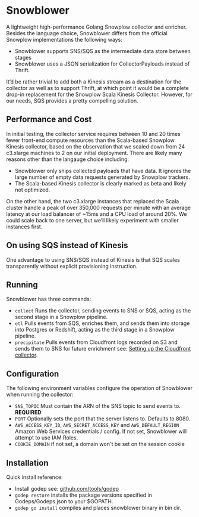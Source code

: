 # Snowblower

A lightweight high-performance Golang Snowplow collector and enricher. Besides the language choice, Snowblower differs from the official Snowplow implementations the following ways:

- Snowblower supports SNS/SQS as the intermediate data store between stages
- Snowblower uses a JSON serialization for CollectorPayloads instead of Thrift.

It’d be rather trivial to add both a Kinesis stream as a destination for the collector as well as to support Thrift, at which point it would be a complete drop-in replacement for the Snowplow Scala Kinesis Collector. However, for our needs, SQS provides a pretty compelling solution.

## Performance and Cost

In initial testing, the collector service requires between 10 and 20 times fewer front-end compute resources than the Scala-based Snowplow Kinesis collector, based on the observation that we scaled down from 24 c3.xlarge machines to 2 on our initial deployment. There are likely many reasons other than the langauge choice including:

- Snowblower only ships collected payloads that have data. It ignores the large number of empty data requests generated by Snowplow trackers.
- The Scala-based Kinesis collector is clearly marked as beta and likely not optimized.

On the other hand, the two c3.xlarge instances that replaced the Scala cluster handle a peak of over 350,000 requests per minute with an average latency at our load balancer of ~15ms and a CPU load of around 20%. We could scale back to one server, but we’ll likely experiment with smaller instances first.

## On using SQS instead of Kinesis

One advantage to using SNS/SQS instead of Kinesis is that SQS scales transparently without explicit provisioning instruction.

## Running

Snowblower has three commands:

- `collect` Runs the collector, sending events to SNS or SQS, acting as the second stage in a Snowplow pipeline.
- `etl` Pulls events from SQS, enriches them, and sends them into storage into Postgres or Redshift, acting as the third stage in a Snowplow pipeline.
- `precipitate` Pulls events from Cloudfront logs recorded on S3 and sends them to SNS for future enrichment see: [Setting up the Cloudfront collector](https://github.com/snowplow/snowplow/wiki/Setting-up-the-Cloudfront-collector).


## Configuration

The following environment variables configure the operation of Snowblower when running the collector:

- `SNS_TOPIC` Must contain the ARN of the SNS topic to send events to. **REQUIRED**
- `PORT` Optionally sets the port that the server listens to. Defaults to 8080.
- `AWS_ACCESS_KEY_ID`, `AWS_SECRET_ACCESS_KEY` and `AWS_DEFAULT_REGION` Amazon Web Services credentials / config. If not set, Snowblower will attempt to use IAM Roles.
- `COOKIE_DOMAIN` if not set, a domain won't be set on the session cookie

## Installation

Quick install reference:

- Install godep see: [github.com/tools/godep](https://github.com/tools/godep)
- `godep restore` installs the package versions specified in Godeps/Godeps.json to your $GOPATH.
- `godep go install` compiles and places snowblower binary in bin dir.
